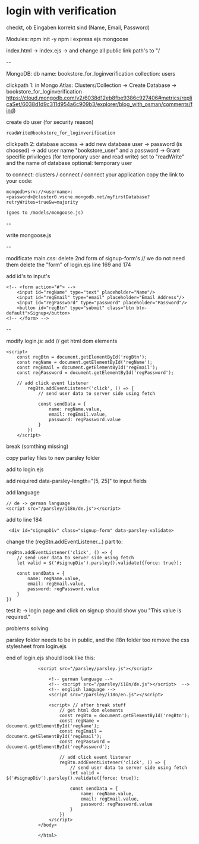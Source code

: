 # login with verification

checkt, ob Eingaben korrekt sind (Name, Email, Password)


Modules:
    npm init -y
    npm i express ejs mongoose

index.html -> index.ejs -> and change all public link path's to "/

--

MongoDB:
db name: bookstore_for_loginverification
collection: users

clickpath 1: in Mongo Atlas: Clusters/Collection -> Create Database -> bookstore_for_loginverification
https://cloud.mongodb.com/v2/6038d12eb8fbe9386c927406#metrics/replicaSet/6038d1d9c311d954a6c909b3/explorer/blog_with_osman/comments/find)

create db user (for security reason)  	

    readWrite@bookstore_for_loginverification

clickpath 2: database access -> add new database user -> password (is choosed) -> add user name "bookstore_user" and a password -> Grant specific privileges (for temporary user and read write)
set to "readWrite" and the name of database
optional: temporary user

to connect:
clusters / connect / connect your application
copy the link to your code:

    mongodb+srv://<username>:<password>@cluster0.vscne.mongodb.net/myFirstDatabase?retryWrites=true&w=majority

    (goes to /models/mongoose.js)

--

write mongoose.js

--

modificate main.css:
delete 2nd form of signup-form's  // we do not need them
delete the "form" of login.ejs line 169 and 174

add id's to input's 

    <!-- <form action="#"> -->
        <input id="regName" type="text" placeholder="Name"/>
        <input id="regEmail" type="email" placeholder="Email Address"/>
        <input id="regPassword" type="password" placeholder="Password"/>
        <button id="regBtn" type="submit" class="btn btn-default">Signup</button>
    <!-- </form> -->

--

modify login.js:
add
// get html dom elements

    <script>
        const regBtn = document.getElementById('regBtn');
        const regName = document.getElementById('regName');
        const regEmail = document.getElementById('regEmail');
        const regPassword = document.getElementById('regPassword');

        // add click event listener 
            regBtn.addEventListener('click', () => {
                // send user data to server side using fetch

                const sendData = {
                    name: regName.value,
                    email: regEmail.value,
                    password: regPassword.value
                }
            })
        </script>

break (somthing missing)

copy parley files to new parsley folder

add to login.ejs
    <link rel="stylesheet" href="/parsley/parsley.css">

add 
    required data-parsley-length="[5, 25]" to input fields

add language

    // de -> german language
    <script src="/parsley/i18n/de.js"></script> 


add to line 184

     <div id="signupDiv" class="signup-form" data-parsley-validate>


change the (regBtn.addEventListener...) part to:

    regBtn.addEventListener('click', () => {
        // send user data to server side using fetch
        let valid = $('#signupDiv').parsley().validate({force: true});

        const sendData = {
            name: regName.value,
            email: regEmail.value,
            password: regPassword.value
        }
    })

test it:
-> login page and click on signup should show you "This value is required."

problems solving:

parsley folder needs to be in public, and the i18n folder too
remove the css stylesheet from login.ejs
    <!-- <link rel="stylesheet" href="/parsley/parsley.css"> -->


end of login.ejs should look like this: 

                <script src="/parsley/parsley.js"></script>

                    <!-- german language -->
                    <!-- <script src="/parsley/i18n/de.js"></script>  -->
                    <!-- english language -->
                    <script src="/parsley/i18n/en.js"></script> 

                    <script> // after break stuff
                        // get html dom elements
                        const regBtn = document.getElementById('regBtn');
                        const regName = document.getElementById('regName');
                        const regEmail = document.getElementById('regEmail');
                        const regPassword = document.getElementById('regPassword');

                        // add click event listener 
                        regBtn.addEventListener('click', () => {
                            // send user data to server side using fetch
                            let valid = $('#signupDiv').parsley().validate({force: true});

                            const sendData = {
                                name: regName.value,
                                email: regEmail.value,
                                password: regPassword.value
                            }
                        })
                    </script>
                </body>

                </html>
